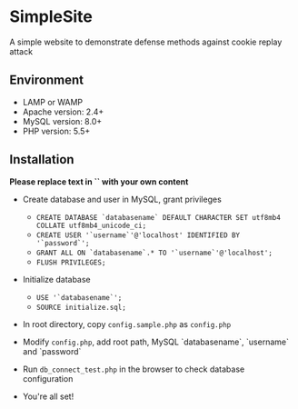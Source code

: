 # SimpleSite

A simple website to demonstrate defense methods against cookie replay attack

## Environment

* LAMP or WAMP
* Apache version: 2.4+
* MySQL version: 8.0+
* PHP version: 5.5+

## Installation

**Please replace text in \`\` with your own content**

* Create database and user in MySQL, grant privileges
  * ```CREATE DATABASE `databasename` DEFAULT CHARACTER SET utf8mb4 COLLATE utf8mb4_unicode_ci;```
  * ```CREATE USER '`username`'@'localhost' IDENTIFIED BY '`password`';```
  * ```GRANT ALL ON `databasename`.* TO '`username`'@'localhost';```
  * ```FLUSH PRIVILEGES;```
  
* Initialize database
  * ```USE '`databasename`';```
  * ```SOURCE initialize.sql;```
  
* In root directory, copy `config.sample.php` as `config.php`
* Modify `config.php`, add root path, MySQL \`databasename\`, \`username\` and \`password\`
* Run `db_connect_test.php` in the browser to check database configuration
* You're all set!
